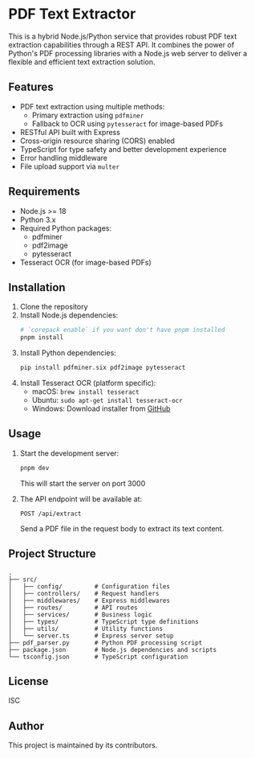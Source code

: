 # PDF Text Extractor

This is a hybrid Node.js/Python service that provides robust PDF text extraction capabilities through a REST API. It combines the power of Python's PDF processing libraries with a Node.js web server to deliver a flexible and efficient text extraction solution.

## Features

- PDF text extraction using multiple methods:
  - Primary extraction using `pdfminer`
  - Fallback to OCR using `pytesseract` for image-based PDFs
- RESTful API built with Express
- Cross-origin resource sharing (CORS) enabled
- TypeScript for type safety and better development experience
- Error handling middleware
- File upload support via `multer`

## Requirements

- Node.js >= 18
- Python 3.x
- Required Python packages:
  - pdfminer
  - pdf2image
  - pytesseract
- Tesseract OCR (for image-based PDFs)

## Installation

1. Clone the repository
2. Install Node.js dependencies:
   ```bash
   # `corepack enable` if you want don't have pnpm installed
   pnpm install
   ```
3. Install Python dependencies:
   ```bash
   pip install pdfminer.six pdf2image pytesseract
   ```
4. Install Tesseract OCR (platform specific):
   - macOS: `brew install tesseract`
   - Ubuntu: `sudo apt-get install tesseract-ocr`
   - Windows: Download installer from [GitHub](https://github.com/UB-Mannheim/tesseract/wiki)

## Usage

1. Start the development server:

   ```bash
   pnpm dev
   ```

   This will start the server on port 3000

2. The API endpoint will be available at:
   ```
   POST /api/extract
   ```
   Send a PDF file in the request body to extract its text content.

## Project Structure

```
.
├── src/
│   ├── config/         # Configuration files
│   ├── controllers/    # Request handlers
│   ├── middlewares/    # Express middlewares
│   ├── routes/         # API routes
│   ├── services/       # Business logic
│   ├── types/          # TypeScript type definitions
│   ├── utils/          # Utility functions
│   └── server.ts       # Express server setup
├── pdf_parser.py       # Python PDF processing script
├── package.json        # Node.js dependencies and scripts
└── tsconfig.json       # TypeScript configuration
```

## License

ISC

## Author

This project is maintained by its contributors.
